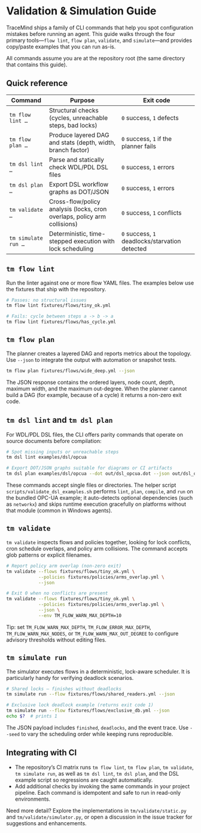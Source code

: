 # Validation & Simulation Guide

TraceMind ships a family of CLI commands that help you spot configuration mistakes before running an agent.  This guide walks through the four primary tools—`flow lint`, `flow plan`, `validate`, and `simulate`—and provides copy/paste examples that you can run as-is.

All commands assume you are at the repository root (the same directory that contains this guide).

## Quick reference

| Command | Purpose | Exit code |
|---------|---------|-----------|
| `tm flow lint …` | Structural checks (cycles, unreachable steps, bad locks) | `0` success, `1` defects |
| `tm flow plan …` | Produce layered DAG and stats (depth, width, branch factor) | `0` success, `1` if the planner fails |
| `tm dsl lint …` | Parse and statically check WDL/PDL DSL files | `0` success, `1` errors |
| `tm dsl plan …` | Export DSL workflow graphs as DOT/JSON | `0` success, `1` errors |
| `tm validate …` | Cross-flow/policy analysis (locks, cron overlaps, policy arm collisions) | `0` success, `1` conflicts |
| `tm simulate run …` | Deterministic, time-stepped execution with lock scheduling | `0` success, `1` deadlocks/starvation detected |

## `tm flow lint`

Run the linter against one or more flow YAML files.  The examples below use the fixtures that ship with the repository.

```bash
# Passes: no structural issues
tm flow lint fixtures/flows/tiny_ok.yml

# Fails: cycle between steps a -> b -> a
tm flow lint fixtures/flows/has_cycle.yml
```

## `tm flow plan`

The planner creates a layered DAG and reports metrics about the topology.  Use `--json` to integrate the output with automation or snapshot tests.

```bash
tm flow plan fixtures/flows/wide_deep.yml --json
```

The JSON response contains the ordered layers, node count, depth, maximum width, and the maximum out-degree.  When the planner cannot build a DAG (for example, because of a cycle) it returns a non-zero exit code.

## `tm dsl lint` and `tm dsl plan`

For WDL/PDL DSL files, the CLI offers parity commands that operate on source documents before compilation:

```bash
# Spot missing inputs or unreachable steps
tm dsl lint examples/dsl/opcua

# Export DOT/JSON graphs suitable for diagrams or CI artifacts
tm dsl plan examples/dsl/opcua --dot out/dsl_opcua.dot --json out/dsl_opcua.json
```

These commands accept single files or directories. The helper script `scripts/validate_dsl_examples.sh` performs `lint`, `plan`, `compile`, and `run` on the bundled OPC-UA example; it auto-detects optional dependencies (such as `networkx`) and skips runtime execution gracefully on platforms without that module (common in Windows agents).

## `tm validate`

`tm validate` inspects flows and policies together, looking for lock conflicts, cron schedule overlaps, and policy arm collisions.  The command accepts glob patterns or explicit filenames.

```bash
# Report policy arm overlap (non-zero exit)
tm validate --flows fixtures/flows/tiny_ok.yml \
            --policies fixtures/policies/arms_overlap.yml \
            --json

# Exit 0 when no conflicts are present
tm validate --flows fixtures/flows/tiny_ok.yml \
            --policies fixtures/policies/arms_overlap.yml \
            --json \
            --env TM_FLOW_WARN_MAX_DEPTH=10
```

Tip: set `TM_FLOW_WARN_MAX_DEPTH`, `TM_FLOW_ERROR_MAX_DEPTH`, `TM_FLOW_WARN_MAX_NODES`, or `TM_FLOW_WARN_MAX_OUT_DEGREE` to configure advisory thresholds without editing files.

## `tm simulate run`

The simulator executes flows in a deterministic, lock-aware scheduler.  It is particularly handy for verifying deadlock scenarios.

```bash
# Shared locks – finishes without deadlocks
tm simulate run --flow fixtures/flows/shared_readers.yml --json

# Exclusive lock deadlock example (returns exit code 1)
tm simulate run --flow fixtures/flows/exclusive_db.yml --json
echo $?  # prints 1
```

The JSON payload includes `finished`, `deadlocks`, and the event trace.  Use `--seed` to vary the scheduling order while keeping runs reproducible.

## Integrating with CI

- The repository’s CI matrix runs `tm flow lint`, `tm flow plan`, `tm validate`, `tm simulate run`, as well as `tm dsl lint`, `tm dsl plan`, and the DSL example script so regressions are caught automatically.
- Add additional checks by invoking the same commands in your project pipeline.  Each command is idempotent and safe to run in read-only environments.

Need more detail?  Explore the implementations in `tm/validate/static.py` and `tm/validate/simulator.py`, or open a discussion in the issue tracker for suggestions and enhancements.
